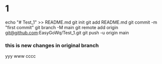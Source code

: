 # 1
echo "# Test_1" >> README.md
git init
git add README.md
git commit -m "first commit"
git branch -M main
git remote add origin git@github.com:EasyGoWq/Test_1.git
git push -u origin main


### this is new changes in original branch

yyy
www
cccc